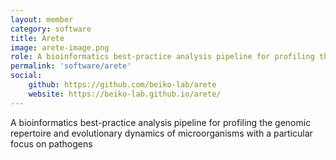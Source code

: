 ```yaml
---
layout: member
category: software
title: Arete
image: arete-image.png 
role: A bioinformatics best-practice analysis pipeline for profiling the genomic repertoire and evolutionary dynamics of microorganisms with a particular focus on pathogens.
permalink: 'software/arete'
social:
    github: https://github.com/beiko-lab/arete
    website: https://beiko-lab.github.io/arete/
---
```


A bioinformatics best-practice analysis pipeline for profiling the genomic repertoire and evolutionary dynamics of microorganisms with a particular focus on pathogens
